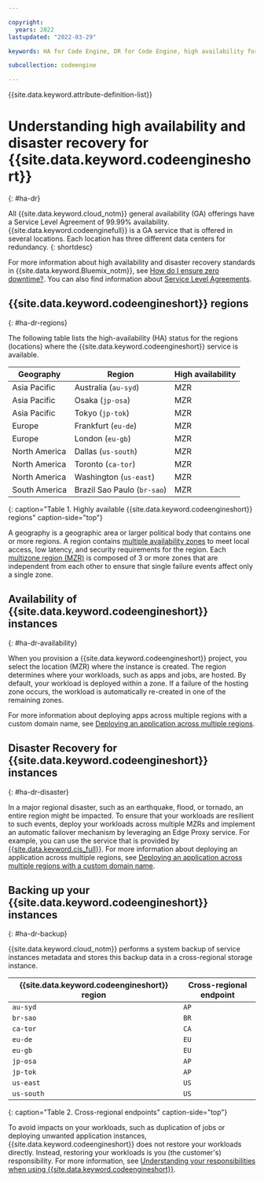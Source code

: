 ```yaml
---

copyright:
  years: 2022
lastupdated: "2022-03-29"

keywords: HA for Code Engine, DR for Code Engine, high availability for Code Engine, disaster recovery for Code Engine, failover for Code Engine, backing up code engine, availability of code engine, code engine regions, backing up your Code Engine instance

subcollection: codeengine

---
```


{{site.data.keyword.attribute-definition-list}}

# Understanding high availability and disaster recovery for {{site.data.keyword.codeengineshort}}
{: #ha-dr}

All {{site.data.keyword.cloud_notm}} general availability (GA) offerings have a Service Level Agreement of 99.99% availability. {{site.data.keyword.codeenginefull}} is a GA service that is offered in several locations. Each location has three different data centers for redundancy.
{: shortdesc}

For more information about high availability and disaster recovery standards in {{site.data.keyword.Bluemix_notm}}, see [How do I ensure zero downtime?](/docs/overview?topic=overview-zero-downtime#zero-downtime). You can also find information about [Service Level Agreements](/docs/overview?topic=overview-slas).  

## {{site.data.keyword.codeengineshort}} regions
{: #ha-dr-regions}

The following table lists the high-availability (HA) status for the regions (locations) where the {{site.data.keyword.codeengineshort}} service is available.

| Geography | Region | High availability |
|-------|-------|-------|
| Asia Pacific | Australia (`au-syd`) | MZR |
| Asia Pacific | Osaka (`jp-osa`) | MZR |
| Asia Pacific | Tokyo (`jp-tok`) | MZR |
| Europe | Frankfurt (`eu-de`) | MZR | 
| Europe | London (`eu-gb`) | MZR | 
| North America | Dallas (`us-south`) | MZR |
| North America | Toronto (`ca-tor`) | MZR |
| North America | Washington (`us-east`) | MZR |
| South America | Brazil Sao Paulo (`br-sao`) | MZR |
{: caption="Table 1. Highly available {{site.data.keyword.codeengineshort}} regions" caption-side="top"}

A geography is a geographic area or larger political body that contains one or more regions. A region contains [multiple availability zones](https://www.ibm.com/cloud/data-centers/) to meet local access, low latency, and security requirements for the region. Each [multizone region (MZR)](/docs/overview?topic=overview-locations#table-mzr) is composed of 3 or more zones that are independent from each other to ensure that single failure events affect only a single zone.


## Availability of {{site.data.keyword.codeengineshort}} instances
{: #ha-dr-availability}

When you provision a {{site.data.keyword.codeengineshort}} project, you select the location (MZR) where the instance is created. The region determines where your workloads, such as apps and jobs, are hosted. By default, your workload is deployed within a zone. If a failure of the hosting zone occurs, the workload is automatically re-created in one of the remaining zones. 

For more information about deploying apps across multiple regions with a custom domain name, see [Deploying an application across multiple regions](/docs/codeengine?topic=codeengine-deploy-multiple-regions).


## Disaster Recovery for {{site.data.keyword.codeengineshort}} instances
{: #ha-dr-disaster}

In a major regional disaster, such as an earthquake, flood, or tornado, an entire region might be impacted. To ensure that your workloads are resilient to such events, deploy your workloads across multiple MZRs and implement an automatic failover mechanism by leveraging an Edge Proxy service. For example, you can use the service that is provided by [{{site.data.keyword.cis_full}}](/docs/cis?topic=cis-getting-started). For more information about deploying an application across multiple regions, see [Deploying an application across multiple regions with a custom domain name](/docs/codeengine?topic=codeengine-deploy-multiple-regions).

## Backing up your {{site.data.keyword.codeengineshort}} instances
{: #ha-dr-backup}

{{site.data.keyword.cloud_notm}} performs a system backup of service instances metadata and stores this backup data in a cross-regional storage instance.

| {{site.data.keyword.codeengineshort}} region  | Cross-regional endpoint |
|-------|-------|
| `au-syd` | `AP` |
| `br-sao` | `BR` |
| `ca-tor` | `CA` |
| `eu-de` | `EU` |
| `eu-gb` | `EU` |
| `jp-osa` | `AP` |
| `jp-tok` | `AP` |
| `us-east` | `US` |
| `us-south` | `US` |
{: caption="Table 2. Cross-regional endpoints" caption-side="top"}

To avoid impacts on your workloads, such as duplication of jobs or deploying unwanted application instances, {{site.data.keyword.codeengineshort}} does not restore your workloads directly. Instead, restoring your workloads is you (the customer's) responsibility. For more information, see [Understanding your responsibilities when using {{site.data.keyword.codeengineshort}}](/docs/codeengine?topic=codeengine-responsibilities-ce).



